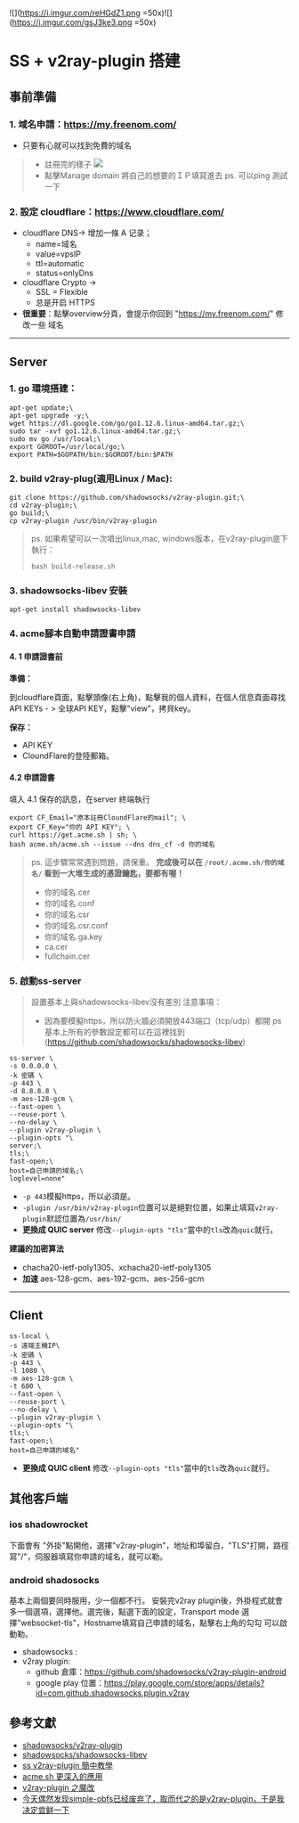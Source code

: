 ![](https://i.imgur.com/reHGdZ1.png =50x)![](https://i.imgur.com/gsJ3ke3.png =50x)


# SS + v2ray-plugin 搭建

## 事前準備
### 1. 域名申請：https://my.freenom.com/
* 只要有心就可以找到免費的域名

> * 註冊完的樣子
> ![](https://i.imgur.com/jKn8ocQ.png)
> * 點擊Manage domain 將自己的想要的ＩＰ填寫進去
> ps. 可以ping 測試一下



### 2. 設定 cloudflare：https://www.cloudflare.com/

* cloudflare DNS-> 增加一條 A 记录；
    * name=域名
    * value=vpsIP
    * ttl=automatic
    * status=onlyDns
* cloudflare Crypto -> 
    * SSL = Flexible
    * 总是开启 HTTPS
* **很重要**：點擊overview分頁，會提示你回到 "https://my.freenom.com/" 修改一些 域名

---

## Server
### 1. go 環境搭建：
```
apt-get update;\
apt-get upgrade -y;\
wget https://dl.google.com/go/go1.12.6.linux-amd64.tar.gz;\
sudo tar -xvf go1.12.6.linux-amd64.tar.gz;\
sudo mv go /usr/local;\
export GOROOT=/usr/local/go;\
export PATH=$GOPATH/bin:$GOROOT/bin:$PATH
```

### 2. build v2ray-plug(適用Linux / Mac):
```
git clone https://github.com/shadowsocks/v2ray-plugin.git;\
cd v2ray-plugin;\
go build;\
cp v2ray-plugin /usr/bin/v2ray-plugin
```
> ps. 如果希望可以一次噴出linux,mac, windows版本，在v2ray-plugin底下執行：
> 
> ```
> bash build-release.sh
> ```


### 3. shadowsocks-libev 安裝
```
apt-get install shadowsocks-libev
```

### 4. acme腳本自動申請證書申請

#### 4. 1 申請證書前
**準備：**

到cloudflare頁面，點擊頭像(右上角)，點擊我的個人資料，在個人信息頁面尋找 API KEYs - > 全球API KEY，點擊"view"，拷貝key。

**保存：**
* API KEY
* CloundFlare的登陸郵箱。

#### 4.2 申請證書

填入 4.1 保存的訊息，在server 終端執行
```
export CF_Email="原本註冊CloundFlare的mail"; \
export CF_Key="你的 API KEY"; \
curl https://get.acme.sh | sh; \
bash acme.sh/acme.sh --issue --dns dns_cf -d 你的域名
```

> ps. 這步驟常常遇到問題，請保重。
> **完成後可以在 ```/root/.acme.sh/你的域名/``` 看到一大堆生成的憑證鑰匙，要都有喔！**
> * 你的域名.cer
> * 你的域名.conf
> * 你的域名.csr
> * 你的域名.csr.conf
> * 你的域名.ga.key
> * ca.cer
> * fullchain.cer

### 5. 啟動ss-server
> 設置基本上與shadowsocks-libev沒有差別
> 注意事項：
> * 因為要模擬https，所以防火牆必須開放443端口（tcp/udp）都開
> ps 基本上所有的參數設定都可以在這裡找到(https://github.com/shadowsocks/shadowsocks-libev)
> 

```
ss-server \
-s 0.0.0.0 \
-k 密碼 \
-p 443 \
-d 8.8.8.8 \
-m aes-128-gcm \
--fast-open \
--reuse-port \
--no-delay \
--plugin v2ray-plugin \
--plugin-opts "\
server;\
tls;\
fast-open;\
host=自己申請的域名;\
loglevel=none"
```

* ```-p 443```模擬https，所以必須是。
* ```-plugin /usr/bin/v2ray-plugin```位置可以是絕對位置，如果止填寫```v2ray-plugin```默認位置為```/usr/bin/```
* **更換成 QUIC server** 修改```--plugin-opts "tls"```當中的```tls```改為```quic```就行。

**建議的加密算法**
* chacha20-ietf-poly1305、xchacha20-ietf-poly1305
* **加速** aes-128-gcm、aes-192-gcm、aes-256-gcm

---

## Client
```
ss-local \
-s 遠端主機IP\
-k 密碼 \
-p 443 \
-l 1080 \
-m aes-128-gcm \
-t 600 \
--fast-open \
--reuse-port \
--no-delay \
--plugin v2ray-plugin \
--plugin-opts "\
tls;\
fast-open;\
host=自己申請的域名"
```

* **更換成 QUIC client** 修改```--plugin-opts "tls"```當中的```tls```改為```quic```就行。


## 其他客戶端

### ios shadowrocket
下面會有 "外掛"點開他，選擇"v2ray-plugin"，地址和埠留白，"TLS"打開，路徑寫"/"，伺服器填寫你申請的域名，就可以勒。

### android shadosocks 
基本上兩個要同時服用，少一個都不行。
安裝完v2ray plugin後，外掛程式就會多一個選項，選擇他。選完後，點選下面的設定，Transport mode 選擇"websocket-tls"，Hostname填寫自己申請的域名，點擊右上角的勾勾 可以啟動勒。

* shadowsocks : 
* v2ray plugin:
    * github 倉庫：https://github.com/shadowsocks/v2ray-plugin-android
    * google play 位置：https://play.google.com/store/apps/details?id=com.github.shadowsocks.plugin.v2ray
## 參考文獻
* [shadowsocks/v2ray-plugin](https://github.com/shadowsocks/v2ray-plugin)
* [shadowsocks/shadowsocks-libev](https://github.com/shadowsocks/shadowsocks-libev)
* [ss v2ray-plugin 簡中教學](https://gist.github.com/Shuanghua/c9c448f9bd12ebbfd720b34f4e1dd5c6)
* [acme.sh 更深入的應用](https://github.com/Neilpang/acme.sh/wiki/%E8%AF%B4%E6%98%8E)
* [v2ray-plugin 之魔改](https://medium.com/@langleyhouge/v2ray-plugin-%E4%B9%8B%E9%AD%94%E6%94%B9-834eb790293c)
* [今天偶然发现simple-obfs已经废弃了，取而代之的是v2ray-plugin，于是我决定尝鲜一下](https://blog.m3chd09.com/2019/02/01/v2ray-plugin-for-shadowsocks.html)